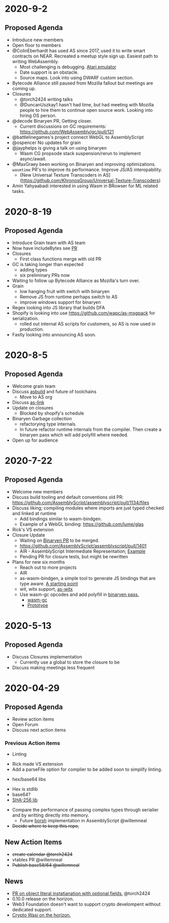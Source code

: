 # 2020-9-2

## Proposed Agenda
* Introduce new members
* Open floor to members
* @ColinEberhardt has used AS since 2017, used it to write smart contracts on NEAR.  Recreated a meetup style sign up. Easiest path to writing WebAssembly.
  * Most challenging is debugging. [Atari emulator](https://github.com/ColinEberhardt/atari2600-wasm)
  * Date support is an obstacle.
  * Source maps. Look into using DWARF custom section.
* Bytecode Alliance still paused from Mozilla fallout but meetings are coming up.
* Closures
  * @torch2424 writing talks
  * @DuncanUszkay1 hasn't had time, but had meeting with Mozilla people to hire them to continue open source work.  Looking into hiring OS person.
* @decode Binaryen PR, Getting closer.
  * Current discussions on GC requirements: https://github.com/WebAssembly/gc/pull/121
* @battlelinegames's project connect WebGL to AssemblyScript
* @ospencer No updates for grain
* @jayphelps is giving a talk on using binaryen
  * Wasm CG propsode stack suspension/rerun to implement async/await.
* @MaxGraey been working on Binaryen and improving optimizations. `wasmtime` PR's to improve its performance.  Improve JS/AS interopability.
  * {New Universal Texture Transcoders in AS](https://github.com/KhronosGroup/Universal-Texture-Transcoders)
* Amin Yahyaabadi interested in using Wasm in BRowser for ML related tasks.

# 2020-8-19

## Proposed Agenda 
* Introduce Grain team with AS team
* Now have includeBytes see [PR](https://github.com/willemneal/visitor-as/pull/6)
* Closures
  * First class functions merge with old PR
* GC is taking longer than expected
  * adding types
  * six preliminary PRs now
* Waiting to follow up Bytecode Alliance as Mozilla's turn over.
* Grain
  * low hanging fruit with switch with binaryen
  * Remove JS from runtime perhaps switch to AS
  * improve windows support for binaryen
* Regex looking into JS library that builds DFA
* Shopify is looking into use https://github.com/wapc/as-msgpack for serialization.
  * rolled out internal AS scripts for customers, so AS is now used in production.
* Fastly looking into announcing AS soon.

# 2020-8-5

## Proposed Agenda
* Welcome grain team
* Discuss [asbuild](https://github.com/willemneal/asbuild) and future of toolchains
  - Move to AS org
* Discuss [as-link](https://github.com/willemneal/as-link)
* Update on closures
  - Blocked by shopify's schedule
* Binaryen Garbage collection
  - refactorying type internals.
  - In future refactor runtime internals from the compiler. Then create a binaryen pass which will add polyfill where needed.
* Open up for audience
 
# 2020-7-22

## Proposed Agenda
* Welcome new members
* Discuss build tooling and default conventions old PR: https://github.com/AssemblyScript/assemblyscript/pull/1134/files
* Discuss liking; compiling modules where imports are just typed checked and linked at runtime
  - Add bindings similar to wasm-bindgen.
  - Example of a WebGL binding: https://github.com/lume/glas
* Rick's VS extension
* Closure Update
  - Waiting on [Binaryen PR](https://github.com/WebAssembly/binaryen/pull/2586) to be merged.
  - https://github.com/AssemblyScript/assemblyscript/pull/1401
  - AIR - AssemblyScript Intermediate Representation; [Example](https://github.com/AssemblyScript/assemblyscript/blob/air/src/air.ts)
  - Pending PR for closure tests, but might be rewritten
* Plans for new six months
  - Reach out to more projects
  - AIR
  - as-wasm-bindgen, a simple tool to generate JS bindings that are type aware. [A starting point](https://github.com/AssemblyScript/assemblyscript/blob/master/src/definitions.ts#L373)
  - wit, witx support, [as-witx](https://github.com/jedisct1/as-witx)
  - Use wasm-gc opcodes and add polyfill in [binaryen pass.](https://github.com/WebAssembly/binaryen/issues/2935)
    - [wasm-gc](https://github.com/WebAssembly/gc)
    - [Prototype](https://github.com/WebAssembly/gc/issues/81)


# 2020-5-13

## Proposed Agenda
 - Discuss Closures implementation
   - Currently use a global to store the closure to be 
 - Discuss making meetings less frequent


# 2020-04-29

## Proposed Agenda
* Review action items
* Open Forum
* Discuss next action items

### Previous Action items

* Linting
 - Rick made VS extension 
 - Add a parseFile option for complier to be added soon to simplify linting.
* hex/base64 libs
 - Hex is stdlib
 - base64?
 - [SHA-256 lib](https://github.com/ChainSafe/as-sha256)
* Compare the performance of passing complex types through serialier and by writting directly into memory.
  - Future [borsh](https://github.com/near/borsh) implementation in AssemblyScript @willemneal
* ~~Decide where to keep this repo,~~ 


## New Action Items
- ~~create calendar @torch2424~~
- vtables PR @willemneal
- ~~Publish base58/64 @willemneal~~


## News
- [PR on object literal instatianation with optional fields.](https://github.com/AssemblyScript/assemblyscript/pull/1229) @torch2424 
- 0.10.0 release on the horizon.
- Web3 Foundation doesn't want to support crypto develompent without dedicated support.
- [Crypto Wasi on the horizon.](https://github.com/WebAssembly/WASI-crypto)
